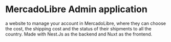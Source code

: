 # MercadoLibre Admin application
a website to manage your account in MercadoLibre, where they can choose the cost, the shipping cost and the status of their shipments to all the country. Made with Nest.Js as the backend and Nuxt as the frontend.